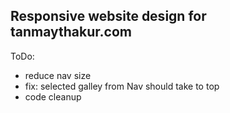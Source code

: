 ## Responsive website design for tanmaythakur.com ##

ToDo:

- reduce nav size
- fix: selected galley from Nav should take to top
- code cleanup

